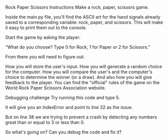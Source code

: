 Rock Paper Scissors
Instructions
Make a rock, paper, scissors game.

Inside the main.py file, you'll find the ASCII art for the hand signals already saved to a corresponding variable: rock, paper, and scissors. This will make it easy to print them out to the console.

Start the game by asking the player:

"What do you choose? Type 0 for Rock, 1 for Paper or 2 for Scissors."

From there you will need to figure out:

How you will store the user's input.
How you will generate a random choice for the computer.
How you will compare the user's and the computer's choice to determine the winner (or a draw).
And also how you will give feedback to the player.
You can find the "official" rules of the game on the World Rock Paper Scissors Association website.

Debugging challenge
Try running this code and type 5.

It will give you an IndexError and point to line 32 as the issue.

But on line 38 we are trying to prevent a crash by detecting any numbers great than or equal to 3 or less than 0.

So what's going on? Can you debug the code and fix it?
